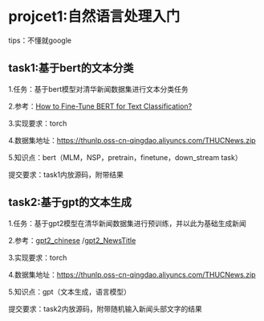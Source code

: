 # projcet1:自然语言处理入门

tips：不懂就google

## task1:基于bert的文本分类

1.任务：基于bert模型对清华新闻数据集进行文本分类任务

2.参考：<u>[How to Fine-Tune BERT for Text Classification?](https://arxiv.org/abs/1905.05583)</u>

3.实现要求：torch

4.数据集地址：https://thunlp.oss-cn-qingdao.aliyuncs.com/THUCNews.zip

5.知识点：bert（MLM，NSP，pretrain，finetune，down_stream task）

提交要求：task1内放源码，附带结果

## task2:基于gpt的文本生成

1.任务：基于gpt2模型在清华新闻数据集进行预训练，并以此为基础生成新闻

2.参考：<u>[gpt2_chinese](https://github.com/Morizeyao/GPT2-Chinese)</u> /<u>[gpt2_NewsTitle](https://github.com/liucongg/GPT2-NewsTitle)</u>

3.实现要求：torch

4.数据集地址：https://thunlp.oss-cn-qingdao.aliyuncs.com/THUCNews.zip

5.知识点：gpt（文本生成，语言模型）

提交要求：task2内放源码，附带随机输入新闻头部文字的结果